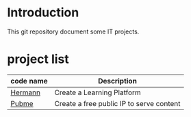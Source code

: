 <head><link rel="stylesheet" href="./md.css"/><script src="./md.js"></script></head>


[//]: #(Reference)
[prj_hermann]: ./hermann/README.md
[prj_pubme]:   ./pubme/README.md


# Introduction
This git repository document some IT projects.



# project list 
|code name|Description|
|-|-|
|[Hermann][prj_hermann]|Create a Learning Platform
|[Pubme][prj_pubme]|Create a free public IP to serve content
<br>

